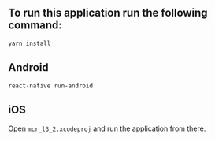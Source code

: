 ## To run this application run the following command:

`yarn install`

## Android
`react-native run-android`

## iOS
Open `mcr_l3_2.xcodeproj` and run the application from there.

